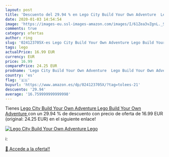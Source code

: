 ```yaml
---
layout: post
title: 'Descuento del 29.94 % en Lego City Build Your Own Adventure  Lego'
date: 2020-01-03 14:54:54
image: 'https://images-eu.ssl-images-amazon.com/images/I/61Zea3vZgnL._SL200_.jpg'
comments: true
category: ofertas
author: ring
slug: '024123705X-es Lego City Build Your Own Adventure Lego Build Your Own...'
tags: lego
actualPrice: 16.99 EUR
currency: EUR
price: 16.99
comparePrice: 24.25 EUR
prodname: 'Lego City Build Your Own Adventure  Lego Build Your Own Adventure '
country: 'es'
flag: '🇪🇸'
buyurl: 'https://www.amazon.es/dp/024123705X/?tag=tolees-21'
descuento: '29.94'
average: '16.759999999999998'
---
```


Tienes [Lego City Build Your Own Adventure  Lego Build Your Own Adventure ](https://www.amazon.es/dp/024123705X/?tag=tolees-21) con un 29.94 % de descuento con precio de oferta de 16.99 EUR (original: 24.25 EUR) en el siguiente enlace!

[![Lego City Build Your Own Adventure  Lego](https://images-eu.ssl-images-amazon.com/images/I/61Zea3vZgnL._SL200_.jpg)](https://www.amazon.es/dp/024123705X/?tag=tolees-21)

ℹ️:


[🛒 Accede a la oferta!!](https://www.amazon.es/dp/024123705X/?tag=tolees-21)
